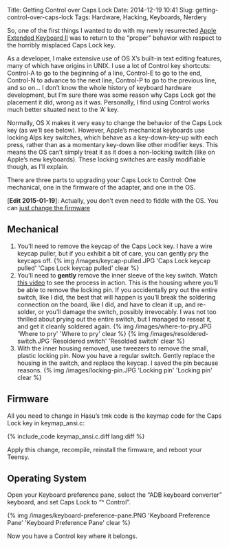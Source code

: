Title: Getting Control over Caps Lock
Date: 2014-12-19 10:41
Slug: getting-control-over-caps-lock
Tags: Hardware, Hacking, Keyboards, Nerdery

So, one of the first things I wanted to do with my newly resurrected
[Apple Extended Keyboard II]({filename}/2014-12-16-nimitz-alive.markdown) was to return to the “proper”
behavior with respect to the horribly misplaced Caps Lock key.

As a developer, I make extensive use of OS X’s built-in text editing features, many of which have origins in
UNIX. I use a lot of Control key shortcuts: Control-A to go to the beginning of a line, Control-E to go to the
end, Control-N to advance to the next line, Control-P to go to the previous line, and so on… I don’t know the
whole history of keyboard hardware development, but I’m sure there was some reason why Caps Lock got the
placement it did, wrong as it was. Personally, I find using Control works much better situated next to the ‘A’
key.

Normally, OS X makes it very easy to change the behavior of the Caps Lock key (as we’ll see below). However,
Apple’s mechanical keyboards use locking Alps key switches, which behave as a key-down-key-up with each press,
rather than as a momentary key-down like other modifier keys. This means the OS can’t simply treat it as it
does a non-locking switch (like on Apple’s new keyboards). These locking switches are easily modifiable though,
as I’ll explain.

There are three parts to upgrading your Caps Lock to Control: One mechanical, one in the firmware of the
adapter, and one in the OS.

\[**Edit 2015-01-19**\]: Actually, you don’t even need to fiddle with the OS. You can
[just change the firmware]({filename}/2015-01-19-self-control.markdown)

Mechanical
----------

 1. You’ll need to remove the keycap of the Caps Lock key. I have a wire keycap puller, but if you exhibit a
    bit of care, you can gently pry the keycaps off.
 {% img /images/keycap-pulled.JPG 'Caps Lock keycap pulled' 'Caps Lock keycap pulled' clear %}
 2. You’ll need to **gently** remove the inner sleeve of the key switch. Watch
    [this video](http://www.youtube.com/watch?v=9wqnt2mGJ2Y) to see the process in action. This is the housing
    where you’ll be able to remove the locking pin. If you accidentally pry out the entire switch, like I did,
    the best that will happen is you’ll break the soldering connection on the board, like I did, and have to
    clean it up, and re-solder, or you’ll damage the switch, possibly irrevocably. I was not too thrilled about
    prying out the entire switch, but I managed to reseat it, and get it cleanly soldered again.
 {% img /images/where-to-pry.JPG 'Where to pry' 'Where to pry' clear %}
 {% img /images/resoldered-switch.JPG 'Resoldered switch' 'Resolded switch' clear %}
 3. With the inner housing removed, use tweezers to remove the small, plastic locking pin. Now you have a
    regular switch. Gently replace the housing in the switch, and replace the keycap. I saved the pin because
    reasons.
 {% img /images/locking-pin.JPG 'Locking pin' 'Locking pin' clear %}

Firmware
--------

All you need to change in Hasu’s tmk code is the keymap code for the Caps Lock key in keymap_ansi.c:

{% include_code keymap_ansi.c.diff lang:diff %}

Apply this change, recompile, reinstall the firmware, and reboot your Teensy.

Operating System
----------------

Open your Keyboard preference pane, select the “ADB keyboard converter” keyboard, and set Caps Lock to “^ Control”.

{% img /images/keyboard-preference-pane.PNG 'Keyboard Preference Pane' 'Keyboard Preference Pane' clear %}

Now you have a Control key where it belongs.

